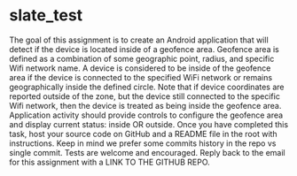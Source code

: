 # slate_test
The goal of this assignment is to create an Android application that will detect if the device is located inside of a geofence area.  Geofence area is defined as a combination of some geographic point, radius, and specific Wifi network name. A device is considered to be inside of the geofence area if the device is connected to the specified WiFi network or remains geographically inside the defined circle.  Note that if device coordinates are reported outside of the zone, but the device still connected to the specific Wifi network, then the device is treated as being inside the geofence area.  Application activity should provide controls to configure the geofence area and display current status: inside OR outside.  Once you have completed this task, host your source code on GitHub and a README file in the root with instructions. Keep in mind we prefer some commits history in the repo vs single commit. Tests are welcome and encouraged.  Reply back to the email for this assignment with a LINK TO THE GITHUB REPO.
